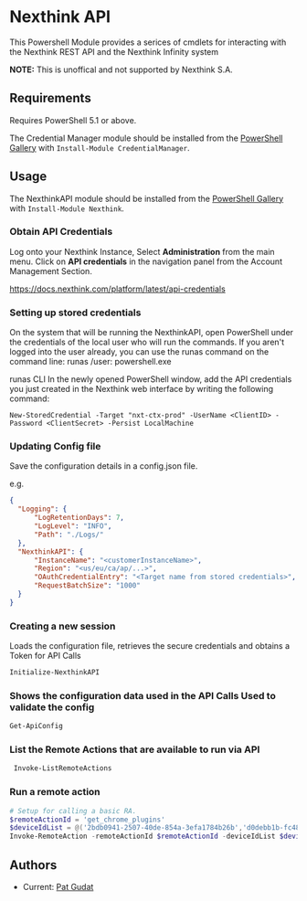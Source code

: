 # Nexthink API
This Powershell Module provides a serices of cmdlets for interacting with the Nexthink REST API and the Nexthink Infinity system

**NOTE:**  This is unoffical and not supported by Nexthink S.A.

## Requirements

Requires PowerShell 5.1 or above.

The Credential Manager module should be installed from the [PowerShell Gallery](https://www.powershellgallery.com/packages/CredentialManager/2.0) with `Install-Module CredentialManager`.

## Usage

The NexthinkAPI module should be installed from the [PowerShell Gallery](https://www.powershellgallery.com/packages/Nexthink) with `Install-Module Nexthink`.

### Obtain API Credentials

Log onto your Nexthink Instance, Select **Administration** from the main menu.  Click on **API credentials** in the navigation panel from the Account Management Section.

https://docs.nexthink.com/platform/latest/api-credentials

### Setting up stored credentials
On the system that will be running the NexthinkAPI, open PowerShell under the credentials of the local user who will run the commands.  If you aren't logged into the user already, you can use the runas command on the command line: runas /user:<service account> powershell.exe

runas CLI
In the newly opened PowerShell window, add the API credentials you just created in the Nexthink web interface by writing the following command:

`New-StoredCredential -Target "nxt-ctx-prod" -UserName <ClientID> -Password <ClientSecret> -Persist LocalMachine`

### Updating Config file
  
  Save the configuration details in a config.json file.
  
  e.g.
  ```Json
  {
    "Logging": {
        "LogRetentionDays": 7,
        "LogLevel": "INFO",
        "Path": "./Logs/"
    },
    "NexthinkAPI": {
        "InstanceName": "<customerInstanceName>",
        "Region": "<us/eu/ca/ap/...>",
        "OAuthCredentialEntry": "<Target name from stored credentials>",
        "RequestBatchSize": "1000"
    }
}
```
  
### Creating a new session

  Loads the configuration file, retrieves the secure credentials and obtains a Token for API Calls
  
```PowerShell
Initialize-NexthinkAPI
```
  
 ### Shows the configuration data used in the API Calls Used to validate the config
```PowerShell
Get-ApiConfig
```
  
### List the Remote Actions that are available to run via API
 ```PowerShell
  Invoke-ListRemoteActions
  ```

### Run a remote action

  ```PowerShell
  # Setup for calling a basic RA.
  $remoteActionId = 'get_chrome_plugins'
  $deviceIdList = @('2bdb0941-2507-40de-854a-3efa1784b26b','d0debb1b-fc48-4eb1-81fa-8a799b21d108')
  Invoke-RemoteAction -remoteActionId $remoteActionId -deviceIdList $deviceIdList
  ```
  
## Authors
  
 - Current: [Pat Gudat](https://github.com/NexthinkGuru)
  
  
